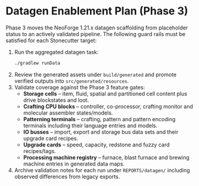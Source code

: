 # Datagen Enablement Plan (Phase 3)

Phase 3 moves the NeoForge 1.21.x datagen scaffolding from placeholder status to
an actively validated pipeline. The following guard rails must be satisfied for
each Stonecutter target:

1. Run the aggregated datagen task:
   ```sh
   ./gradlew runData
   ```
2. Review the generated assets under `build/generated` and promote verified
   outputs into `src/generated/resources`.
3. Validate coverage against the Phase 3 feature gates:
   - **Storage cells** – item, fluid, spatial and partitioned cell content plus
     drive blockstates and loot.
   - **Crafting CPU blocks** – controller, co-processor, crafting monitor and
     molecular assembler states/models.
   - **Patterning terminals** – crafting, pattern and pattern encoding terminals
     including their language entries and models.
   - **IO busses** – import, export and storage bus data sets and their upgrade
     card recipes.
   - **Upgrade cards** – speed, capacity, redstone and fuzzy card recipes/tags.
   - **Processing machine registry** – furnace, blast furnace and brewing
     machine entries in generated data maps.
4. Archive validation notes for each run under `REPORTS/datagen/` including
   observed differences from legacy exports.
